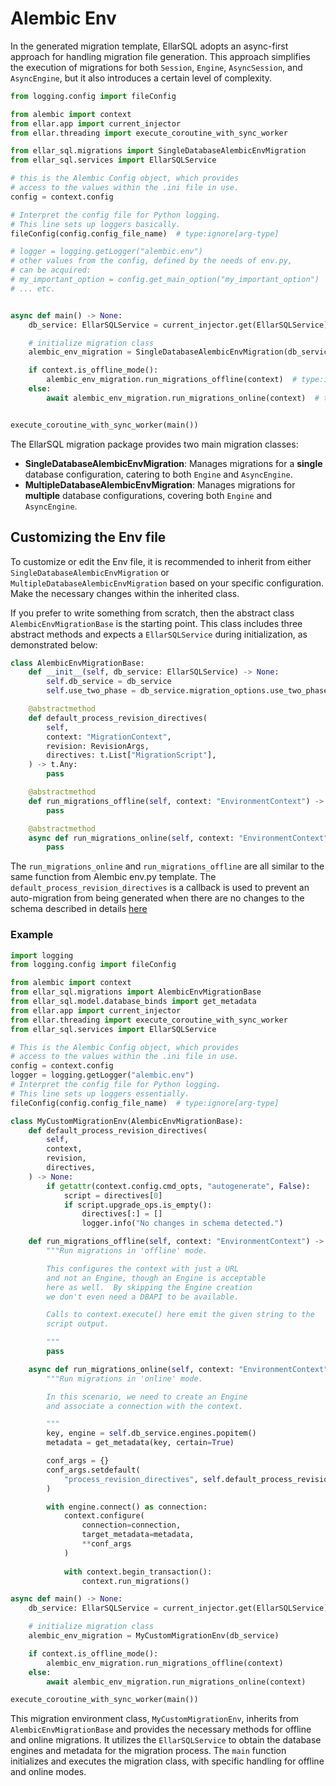 # **Alembic Env**

In the generated migration template, EllarSQL adopts an async-first approach for handling migration file generation. 
This approach simplifies the execution of migrations for both `Session`, `Engine`, `AsyncSession`, and `AsyncEngine`, 
but it also introduces a certain level of complexity.
```python
from logging.config import fileConfig

from alembic import context
from ellar.app import current_injector
from ellar.threading import execute_coroutine_with_sync_worker

from ellar_sql.migrations import SingleDatabaseAlembicEnvMigration
from ellar_sql.services import EllarSQLService

# this is the Alembic Config object, which provides
# access to the values within the .ini file in use.
config = context.config

# Interpret the config file for Python logging.
# This line sets up loggers basically.
fileConfig(config.config_file_name)  # type:ignore[arg-type]

# logger = logging.getLogger("alembic.env")
# other values from the config, defined by the needs of env.py,
# can be acquired:
# my_important_option = config.get_main_option("my_important_option")
# ... etc.


async def main() -> None:
    db_service: EllarSQLService = current_injector.get(EllarSQLService)

    # initialize migration class
    alembic_env_migration = SingleDatabaseAlembicEnvMigration(db_service)

    if context.is_offline_mode():
        alembic_env_migration.run_migrations_offline(context)  # type:ignore[arg-type]
    else:
        await alembic_env_migration.run_migrations_online(context)  # type:ignore[arg-type]


execute_coroutine_with_sync_worker(main())
```

The EllarSQL migration package provides two main migration classes:

- **SingleDatabaseAlembicEnvMigration**: Manages migrations for a **single** database configuration, catering to both `Engine` and `AsyncEngine`.
- **MultipleDatabaseAlembicEnvMigration**: Manages migrations for **multiple** database configurations, covering both `Engine` and `AsyncEngine`.

## **Customizing the Env file**

To customize or edit the Env file, it is recommended to inherit from either `SingleDatabaseAlembicEnvMigration` or `MultipleDatabaseAlembicEnvMigration` based on your specific configuration. Make the necessary changes within the inherited class.

If you prefer to write something from scratch, then the abstract class `AlembicEnvMigrationBase` is the starting point. This class includes three abstract methods and expects a `EllarSQLService` during initialization, as demonstrated below:

```python
class AlembicEnvMigrationBase:
    def __init__(self, db_service: EllarSQLService) -> None:
        self.db_service = db_service
        self.use_two_phase = db_service.migration_options.use_two_phase

    @abstractmethod
    def default_process_revision_directives(
        self,
        context: "MigrationContext",
        revision: RevisionArgs,
        directives: t.List["MigrationScript"],
    ) -> t.Any:
        pass

    @abstractmethod
    def run_migrations_offline(self, context: "EnvironmentContext") -> None:
        pass

    @abstractmethod
    async def run_migrations_online(self, context: "EnvironmentContext") -> None:
        pass
```

The `run_migrations_online` and `run_migrations_offline` are all similar to the same function from Alembic env.py template.
The `default_process_revision_directives` is a callback is used to prevent an auto-migration from being generated 
when there are no changes to the schema described in details [here](http://alembic.zzzcomputing.com/en/latest/cookbook.html)

### Example
```python
import logging
from logging.config import fileConfig

from alembic import context
from ellar_sql.migrations import AlembicEnvMigrationBase
from ellar_sql.model.database_binds import get_metadata
from ellar.app import current_injector
from ellar.threading import execute_coroutine_with_sync_worker
from ellar_sql.services import EllarSQLService

# This is the Alembic Config object, which provides
# access to the values within the .ini file in use.
config = context.config
logger = logging.getLogger("alembic.env")
# Interpret the config file for Python logging.
# This line sets up loggers essentially.
fileConfig(config.config_file_name)  # type:ignore[arg-type]

class MyCustomMigrationEnv(AlembicEnvMigrationBase):
    def default_process_revision_directives(
        self,
        context,
        revision,
        directives,
    ) -> None:
        if getattr(context.config.cmd_opts, "autogenerate", False):
            script = directives[0]
            if script.upgrade_ops.is_empty():
                directives[:] = []
                logger.info("No changes in schema detected.")

    def run_migrations_offline(self, context: "EnvironmentContext") -> None:
        """Run migrations in 'offline' mode.

        This configures the context with just a URL
        and not an Engine, though an Engine is acceptable
        here as well.  By skipping the Engine creation
        we don't even need a DBAPI to be available.

        Calls to context.execute() here emit the given string to the
        script output.

        """
        pass

    async def run_migrations_online(self, context: "EnvironmentContext") -> None:
        """Run migrations in 'online' mode.

        In this scenario, we need to create an Engine
        and associate a connection with the context.

        """
        key, engine = self.db_service.engines.popitem()
        metadata = get_metadata(key, certain=True)

        conf_args = {}
        conf_args.setdefault(
            "process_revision_directives", self.default_process_revision_directives
        )

        with engine.connect() as connection:
            context.configure(
                connection=connection,
                target_metadata=metadata,
                **conf_args
            )
    
            with context.begin_transaction():
                context.run_migrations()

async def main() -> None:
    db_service: EllarSQLService = current_injector.get(EllarSQLService)

    # initialize migration class
    alembic_env_migration = MyCustomMigrationEnv(db_service)

    if context.is_offline_mode():
        alembic_env_migration.run_migrations_offline(context)
    else:
        await alembic_env_migration.run_migrations_online(context)

execute_coroutine_with_sync_worker(main())
```

This migration environment class, `MyCustomMigrationEnv`, inherits from `AlembicEnvMigrationBase` 
and provides the necessary methods for offline and online migrations. 
It utilizes the `EllarSQLService` to obtain the database engines and metadata for the migration process. 
The `main` function initializes and executes the migration class, with specific handling for offline and online modes.
